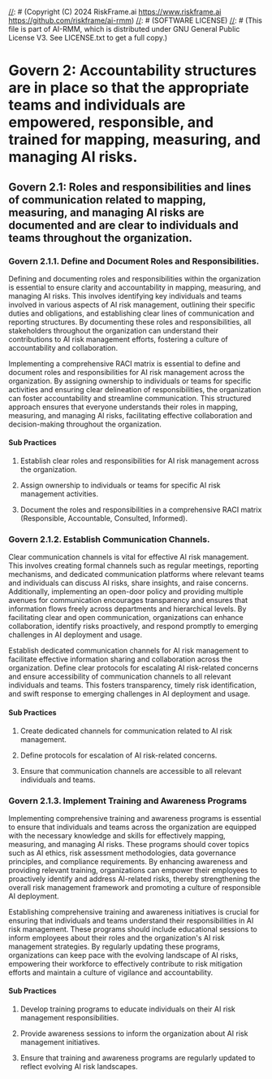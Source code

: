 [//]: # (COPYRIGHT)
[//]: # (RiskFrame.ai - AI Risk Management and Resilience Framework)
[//]: # (Copyright (C) 2024 RiskFrame.ai https://www.riskframe.ai https://github.com/riskframe/ai-rmm)
[//]: # (SOFTWARE LICENSE)
[//]: # (This file is part of AI-RMM, which is distributed under GNU General Public License V3. See LICENSE.txt to get a full copy.)

# Govern 2: Accountability structures are in place so that the appropriate teams and individuals are empowered, responsible, and trained for mapping, measuring, and managing AI risks.

## Govern 2.1: Roles and responsibilities and lines of communication related to mapping, measuring, and managing AI risks are documented and are clear to individuals and teams throughout the organization.

### Govern 2.1.1. Define and Document Roles and Responsibilities.

Defining and documenting roles and responsibilities within the organization is essential to ensure clarity and accountability in mapping, measuring, and managing AI risks. This involves identifying key individuals and teams involved in various aspects of AI risk management, outlining their specific duties and obligations, and establishing clear lines of communication and reporting structures. By documenting these roles and responsibilities, all stakeholders throughout the organization can understand their contributions to AI risk management efforts, fostering a culture of accountability and collaboration.

Implementing a comprehensive RACI matrix is essential to define and document roles and responsibilities for AI risk management across the organization. By assigning ownership to individuals or teams for specific activities and ensuring clear delineation of responsibilities, the organization can foster accountability and streamline communication. This structured approach ensures that everyone understands their roles in mapping, measuring, and managing AI risks, facilitating effective collaboration and decision-making throughout the organization.

#### Sub Practices

1. Establish clear roles and responsibilities for AI risk management across the organization.

2. Assign ownership to individuals or teams for specific AI risk management activities.

3. Document the roles and responsibilities in a comprehensive RACI matrix (Responsible, Accountable, Consulted, Informed).

### Govern 2.1.2. Establish Communication Channels.

Clear communication channels is vital for effective AI risk management. This involves creating formal channels such as regular meetings, reporting mechanisms, and dedicated communication platforms where relevant teams and individuals can discuss AI risks, share insights, and raise concerns. Additionally, implementing an open-door policy and providing multiple avenues for communication encourages transparency and ensures that information flows freely across departments and hierarchical levels. By facilitating clear and open communication, organizations can enhance collaboration, identify risks proactively, and respond promptly to emerging challenges in AI deployment and usage.

Establish dedicated communication channels for AI risk management to facilitate effective information sharing and collaboration across the organization. Define clear protocols for escalating AI risk-related concerns and ensure accessibility of communication channels to all relevant individuals and teams. This fosters transparency, timely risk identification, and swift response to emerging challenges in AI deployment and usage.

#### Sub Practices

1. Create dedicated channels for communication related to AI risk management.

2. Define protocols for escalation of AI risk-related concerns.

3. Ensure that communication channels are accessible to all relevant individuals and teams.

### Govern 2.1.3. Implement Training and Awareness Programs

Implementing comprehensive training and awareness programs is essential to ensure that individuals and teams across the organization are equipped with the necessary knowledge and skills for effectively mapping, measuring, and managing AI risks. These programs should cover topics such as AI ethics, risk assessment methodologies, data governance principles, and compliance requirements. By enhancing awareness and providing relevant training, organizations can empower their employees to proactively identify and address AI-related risks, thereby strengthening the overall risk management framework and promoting a culture of responsible AI deployment.

Establishing comprehensive training and awareness initiatives is crucial for ensuring that individuals and teams understand their responsibilities in AI risk management. These programs should include educational sessions to inform employees about their roles and the organization's AI risk management strategies. By regularly updating these programs, organizations can keep pace with the evolving landscape of AI risks, empowering their workforce to effectively contribute to risk mitigation efforts and maintain a culture of vigilance and accountability.

#### Sub Practices

1. Develop training programs to educate individuals on their AI risk management responsibilities.

2. Provide awareness sessions to inform the organization about AI risk management initiatives.

3. Ensure that training and awareness programs are regularly updated to reflect evolving AI risk landscapes.

